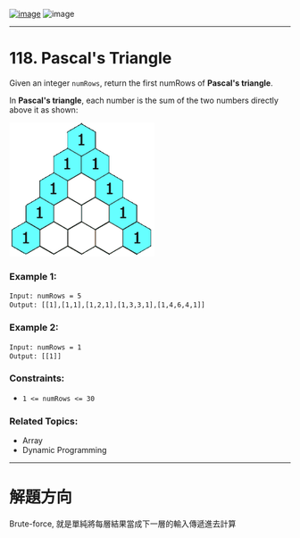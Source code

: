[![image](https://img.shields.io/badge/Leetcode-Link-blue?logo=leetcode)](https://leetcode.com/problems/pascals-triangle/)
![image](https://img.shields.io/badge/Difficulty-Easy-green)

---

# 118. Pascal's Triangle

Given an integer `numRows`, return the first numRows of **Pascal's triangle**.

In **Pascal's triangle**, each number is the sum of the two numbers directly above it as shown:

![image](./image/PascalTriangleAnimated.gif)

### Example 1:

```
Input: numRows = 5
Output: [[1],[1,1],[1,2,1],[1,3,3,1],[1,4,6,4,1]]
```

### Example 2:

```
Input: numRows = 1
Output: [[1]]
```

### Constraints:

- `1 <= numRows <= 30`

### Related Topics:

- Array
- Dynamic Programming

---

# 解題方向

Brute-force, 就是單純將每層結果當成下一層的輸入傳遞進去計算